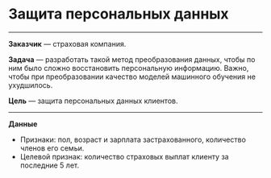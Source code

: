 # Защита персональных данных

***

**Заказчик** — страховая компания.

**Задача** — разработать такой метод преобразования данных, чтобы по ним было сложно восстановить персональную информацию. Важно, чтобы при преобразовании качество моделей машинного обучения не ухудшилось.

**Цель** — защита персональных данных клиентов.

***

**Данные**
- Признаки: пол, возраст и зарплата застрахованного, количество членов его семьи.
- Целевой признак: количество страховых выплат клиенту за последние 5 лет.